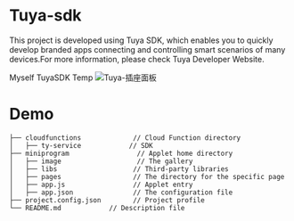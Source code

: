 # Tuya-sdk
This project is developed using Tuya SDK, which enables you to quickly develop branded apps connecting and controlling smart scenarios of many devices.For more information, please check Tuya Developer Website.

Myself TuyaSDK Temp
![Tuya-插座面板](https://user-images.githubusercontent.com/63355541/116043248-01cc2180-a6a2-11eb-8fb7-d23ed54d2a40.jpg)


# Demo 
```
├── cloudfunctions             // Cloud Function directory
│   ├── ty-service            // SDK
├── miniprogram                 // Applet home directory
│   ├── image                   // The gallery
│   ├── libs                   // Third-party libraries
│   ├── pages                  // The directory for the specific page
│   ├── app.js                 // Applet entry
│   ├── app.json               // The configuration file
├── project.config.json        // Project profile
└── README.md            // Description file
```
